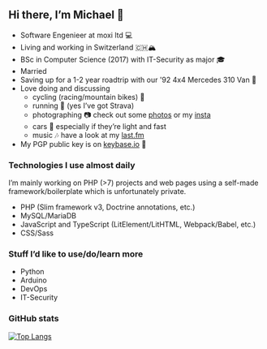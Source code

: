 ## Hi there, I’m Michael 👋

- Software Engenieer at moxi ltd 💻
- Living and working in Switzerland 🇨🇭🏔
- BSc in Computer Science (2017) with IT-Security as major 🎓
- Married
- Saving up for a 1-2 year roadtrip with our '92 4x4 Mercedes 310 Van 🚒
- Love doing and discussing
  - cycling (racing/mountain bikes) 🚴
  - running 🏃 (yes I’ve got Strava)
  - photographing 📷 check out some [photos](https://bolli.us) or my [insta](https://instagram.com/michaelbolli)
  - cars 🚗 especially if they’re light and fast
  - music 🎶 have a look at my [last.fm](https://last.fm/user/bolley)
- My PGP public key is on [keybase.io](https://keybase.io/mbolli) 🔑

### Technologies I use almost daily
I’m mainly working on PHP (>7) projects and web pages using a self-made framework/boilerplate which is unfortunately private.
- PHP (Slim framework v3, Doctrine annotations, etc.)
- MySQL/MariaDB
- JavaScript and TypeScript (LitElement/LitHTML, Webpack/Babel, etc.)
- CSS/Sass

### Stuff I’d like to use/do/learn more
- Python
- Arduino
- DevOps
- IT-Security

### GitHub stats
[![Top Langs](https://github-readme-stats.vercel.app/api/top-langs/?username=mbolli&layout=compact)](https://github.com/anuraghazra/github-readme-stats)
